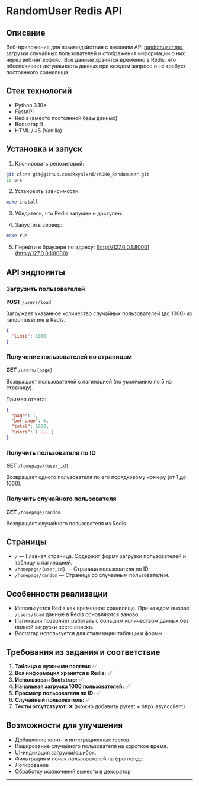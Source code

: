 # RandomUser Redis API

## Описание

Веб-приложение для взаимодействия с внешним API [randomuser.me](https://randomuser.me), загрузки случайных пользователей и отображения информации о них через веб-интерфейс. Все данные хранятся временно в Redis, что обеспечивает актуальность данных при каждом запросе и не требует постоянного хранилища.

## Стек технологий

* Python 3.10+
* FastAPI
* Redis (вместо постоянной базы данных)
* Bootstrap 5
* HTML / JS (Vanilla)

## Установка и запуск

1. Клонировать репозиторий:

```bash
git clone git@github.com:Rxyalxrd/YADRO_RandomUser.git
cd src
```

2. Установить зависимости:

```bash
make install
```

3. Убедитесь, что Redis запущен и доступен.

4. Запустить сервер:

```bash
make run
```

5. Перейти в браузере по адресу: [http://127.0.0.1:8000](http://127.0.0.1:8000)

## API эндпоинты

### Загрузить пользователей

**POST** `/users/load`

Загружает указанное количество случайных пользователей (до 1000) из randomuser.me в Redis.

```json
{
  "limit": 1000
}
```

### Получение пользователей по страницам

**GET** `/users/{page}`

Возвращает пользователей с пагинацией (по умолчанию по 5 на страницу).

Пример ответа:

```json
{
  "page": 1,
  "per_page": 5,
  "total": 1000,
  "users": [ ... ]
}
```

### Получить пользователя по ID

**GET** `/homepage/{user_id}`

Возвращает одного пользователя по его порядковому номеру (от 1 до 1000).

### Получить случайного пользователя

**GET** `/homepage/random`

Возвращает случайного пользователя из Redis.

## Страницы

* `/` — Главная страница. Содержит форму загрузки пользователей и таблицу с пагинацией.
* `/homepage/{user_id}` — Страница пользователя по ID.
* `/homepage/random` — Страница со случайным пользователем.

## Особенности реализации

* Используется Redis как временное хранилище. При каждом вызове `/users/load` данные в Redis обновляются заново.
* Пагинация позволяет работать с большим количеством данных без полной загрузки всего списка.
* Bootstrap используется для стилизации таблицы и формы.

## Требования из задания и соответствие

1. **Таблица с нужными полями:** ✅
2. **Вся информация хранится в Redis:** ✅
3. **Использован Bootstrap:** ✅
4. **Начальная загрузка 1000 пользователей:** ✅
5. **Просмотр пользователя по ID:** ✅
6. **Случайный пользователь:** ✅
7. **Тесты отсутствуют:** ❌ (можно добавить pytest + httpx.asyncclient)

## Возможности для улучшения

* Добавление юнит- и интеграционных тестов.
* Кэширование случайного пользователя на короткое время.
* UI-индикация загрузки/ошибок.
* Фильтрация и поиск пользователей на фронтенде.
* Логирование
* Обработку исключений вынести в декоратор

---

